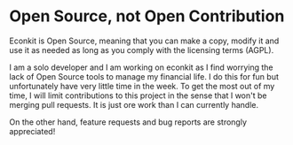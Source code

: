 # Open Source, not Open Contribution

Econkit is Open Source, meaning that you can make a copy, modify it and use it as needed as long as you comply with the licensing terms (AGPL).

I am a solo developer and I am working on econkit as I find worrying the lack of Open Source tools to manage my financial life. I do this for fun but unfortunately have very little time in the week. To get the most out of my time, I will limit contributions to this project in the sense that I won't be merging pull requests. It is just ore work than I can currently handle.

On the other hand, feature requests and bug reports are strongly appreciated!
